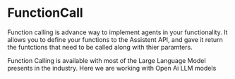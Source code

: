 # FunctionCall
Function calling is advance way to implement agents in your functionality. It allows you to define your functions to the Assistent API, and gave it return the funtctions that need to be called along with thier paramters.

Function Calling is available with most of the Large Language Model presents in the industry. Here we are working with Open Ai LLM models
